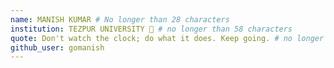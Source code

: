 ```yaml
---
name: MANISH KUMAR # No longer than 28 characters
institution: TEZPUR UNIVERSITY 🚩 # no longer than 58 characters
quote: Don't watch the clock; do what it does. Keep going. # no longer than 100 characters, avoid using quotes(") to guarantee the format remains the same.
github_user: gomanish
---
```

